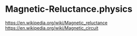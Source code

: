 # Magnetic-Reluctance.physics
https://en.wikipedia.org/wiki/Magnetic_reluctance https://en.wikipedia.org/wiki/Magnetic_circuit
